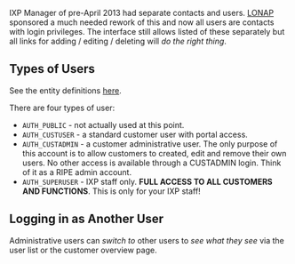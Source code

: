 IXP Manager of pre-April 2013 had separate contacts and users. [LONAP](http://www.lonap.net/) sponsored a much needed rework of this and now all users are contacts with login privileges. The interface still allows listed of these separately but all links for adding / editing / deleting will _do the right thing_.





## Types of Users

See the entity definitions [here](https://github.com/inex/IXP-Manager/blob/master/application/Entities/User.php).

There are four types of user:

* `AUTH_PUBLIC` - not actually used at this point.
* `AUTH_CUSTUSER` - a standard customer user with portal access.
* `AUTH_CUSTADMIN` - a customer administrative user. The only purpose of this account is to allow customers to created, edit and remove their own users. No other access is available through a CUSTADMIN login. Think of it as a RIPE admin account.
* `AUTH_SUPERUSER` - IXP staff only. **FULL ACCESS TO ALL CUSTOMERS AND FUNCTIONS**. This is only for your IXP staff!


## Logging in as Another User

Administrative users can *switch to* other users to *see what they see* via the user list or the customer overview page.